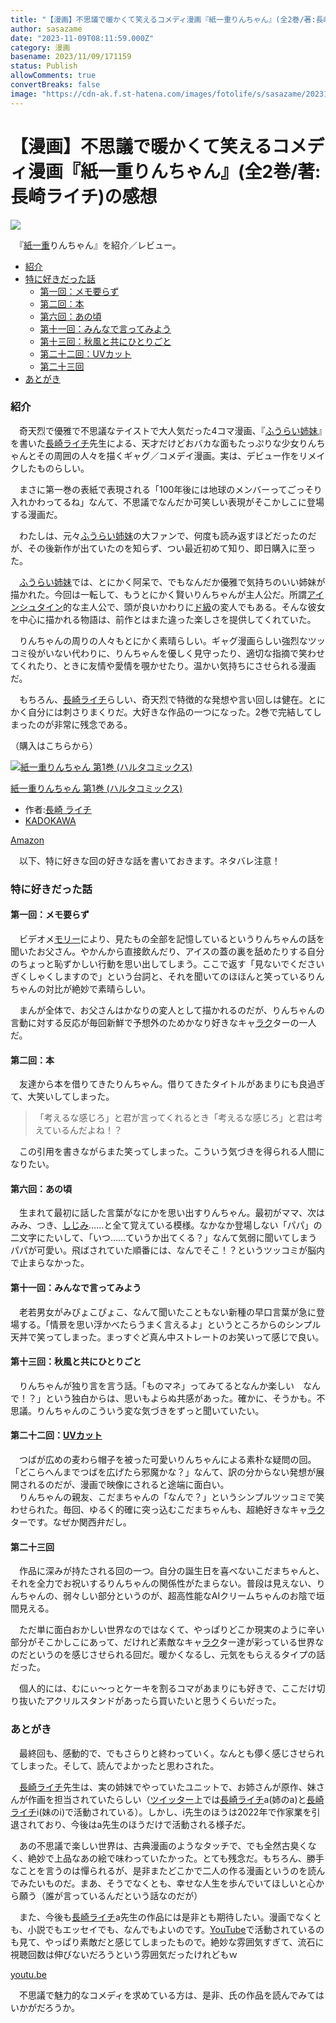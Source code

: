 ```yaml
---
title: "【漫画】不思議で暖かくて笑えるコメディ漫画『紙一重りんちゃん』(全2巻/著:長崎ライチ)の感想"
author: sasazame
date: "2023-11-09T08:11:59.000Z"
category: 漫画
basename: 2023/11/09/171159
status: Publish
allowComments: true
convertBreaks: false
image: "https://cdn-ak.f.st-hatena.com/images/fotolife/s/sasazame/20231108/20231108231507.png"
---
```

# 【漫画】不思議で暖かくて笑えるコメディ漫画『紙一重りんちゃん』(全2巻/著:長崎ライチ)の感想

![](https://cdn-ak.f.st-hatena.com/images/fotolife/s/sasazame/20231108/20231108231507.png)

　『[紙一重](https://d.hatena.ne.jp/keyword/%BB%E6%B0%EC%BD%C5)りんちゃん』を紹介／レビュー。

<!-- Extended Body -->

-   [紹介](#紹介)
-   [特に好きだった話](#特に好きだった話)
    -   [第一回：メモ要らず](#第一回メモ要らず)
    -   [第二回：本](#第二回本)
    -   [第六回：あの頃](#第六回あの頃)
    -   [第十一回：みんなで言ってみよう](#第十一回みんなで言ってみよう)
    -   [第十三回：秋風と共にひとりごと](#第十三回秋風と共にひとりごと)
    -   [第二十二回：UVカット](#第二十二回UVカット)
    -   [第二十三回](#第二十三回)
-   [あとがき](#あとがき)

### 紹介

　奇天烈で優雅で不思議なテイストで大人気だった4コマ漫画、『[ふうらい姉妹](https://d.hatena.ne.jp/keyword/%A4%D5%A4%A6%A4%E9%A4%A4%BB%D0%CB%E5)』を書いた[長崎ライチ](https://d.hatena.ne.jp/keyword/%C4%B9%BA%EA%A5%E9%A5%A4%A5%C1)先生による、天才だけどおバカな面もたっぷりな少女りんちゃんとその周囲の人々を描くギャグ／コメデイ漫画。実は、デビュー作をリメイクしたものらしい。

　まさに第一巻の表紙で表現される「100年後には地球のメンバーってごっそり入れかわってるね」なんて、不思議でなんだか可笑しい表現がそこかしこに登場する漫画だ。

　わたしは、元々[ふうらい姉妹](https://d.hatena.ne.jp/keyword/%A4%D5%A4%A6%A4%E9%A4%A4%BB%D0%CB%E5)の大ファンで、何度も読み返すほどだったのだが、その後新作が出ていたのを知らず、つい最近初めて知り、即日購入に至った。

　[ふうらい姉妹](https://d.hatena.ne.jp/keyword/%A4%D5%A4%A6%A4%E9%A4%A4%BB%D0%CB%E5)では、とにかく阿呆で、でもなんだか優雅で気持ちのいい姉妹が描かれた。今回は一転して、もうとにかく賢いりんちゃんが主人公だ。所謂[アインシュタイン](https://d.hatena.ne.jp/keyword/%A5%A2%A5%A4%A5%F3%A5%B7%A5%E5%A5%BF%A5%A4%A5%F3)的な主人公で、頭が良いかわりに[ド級](https://d.hatena.ne.jp/keyword/%A5%C9%B5%E9)の変人でもある。そんな彼女を中心に描かれる物語は、前作とはまた違った楽しさを提供してくれていた。

　りんちゃんの周りの人々もとにかく素晴らしい。ギャグ漫画らしい強烈なツッコミ役がいない代わりに、りんちゃんを優しく見守ったり、適切な指摘で笑わせてくれたり、ときに友情や愛情を覗かせたり。温かい気持ちにさせられる漫画だ。

　もちろん、[長崎ライチ](https://d.hatena.ne.jp/keyword/%C4%B9%BA%EA%A5%E9%A5%A4%A5%C1)らしい、奇天烈で特徴的な発想や言い回しは健在。とにかく自分には刺さりまくりだ。大好きな作品の一つになった。2巻で完結してしまったのが非常に残念である。

（購入はこちらから）

[![紙一重りんちゃん 第1巻 (ハルタコミックス)](https://m.media-amazon.com/images/I/61PC7m+Qw+L._SL500_.jpg "紙一重りんちゃん 第1巻 (ハルタコミックス)")](https://www.amazon.co.jp/dp/4047366366?tag=mochig08-22&linkCode=ogi&th=1&psc=1)

[紙一重りんちゃん 第1巻 (ハルタコミックス)](https://www.amazon.co.jp/dp/4047366366?tag=mochig08-22&linkCode=ogi&th=1&psc=1)

-   作者:[長崎 ライチ](https://d.hatena.ne.jp/keyword/%C4%B9%BA%EA%20%A5%E9%A5%A4%A5%C1)
-   [KADOKAWA](https://d.hatena.ne.jp/keyword/KADOKAWA)

[Amazon](https://www.amazon.co.jp/dp/4047366366?tag=mochig08-22&linkCode=ogi&th=1&psc=1)

　以下、特に好きな回の好きな話を書いておきます。ネタバレ注意！

### 特に好きだった話

#### 第一回：メモ要らず

　ビデオメ[モリー](https://d.hatena.ne.jp/keyword/%A5%E2%A5%EA%A1%BC)により、見たもの全部を記憶しているというりんちゃんの話を聞いたお父さん。やかんから直接飲んだり、アイスの蓋の裏を舐めたりする自分のちょっと恥ずかしい行動を思い出してしまう。ここで返す「見ないでください　ぎくしゃくしますので」という台詞と、それを聞いてのほほんと笑っているりんちゃんの対比が絶妙で素晴らしい。

　まんが全体で、お父さんはかなりの変人として描かれるのだが、りんちゃんの言動に対する反応が毎回新鮮で予想外のためかなり好きなキャ[ラク](https://d.hatena.ne.jp/keyword/%A5%E9%A5%AF)ターの一人だ。

#### 第二回：本

　友達から本を借りてきたりんちゃん。借りてきたタイトルがあまりにも良過ぎて、大笑いしてしまった。

> 「考えるな感じろ」と君が言ってくれるとき「考えるな感じろ」と君は考えているんだよね！？

　この引用を書きながらまた笑ってしまった。こういう気づきを得られる人間になりたい。

#### 第六回：あの頃

　生まれて最初に話した言葉がなにかを思い出すりんちゃん。最初がママ、次はみみ、つき、[しじみ](https://d.hatena.ne.jp/keyword/%A4%B7%A4%B8%A4%DF)……と全て覚えている模様。なかなか登場しない「パパ」の二文字にたいして、「いつ……ていうか出てくる？」なんて気弱に聞いてしまうパパが可愛い。飛ばされていた順番には、なんでそこ！？というツッコミが脳内で止まらなかった。

#### 第十一回：みんなで言ってみよう

　老若男女がみぴょこぴょこ、なんて聞いたこともない新種の早口言葉が急に登場する。「情景を思い浮かべたらうまく言えるよ」というところからのシンプル天丼で笑ってしまった。まっすぐど真ん中ストレートのお笑いって感じで良い。

#### 第十三回：秋風と共にひとりごと

　りんちゃんが独り言を言う話。「ものマネ」ってみてるとなんか楽しい　なんで！？」という独白からは、思いもよらぬ共感があった。確かに、そうかも。不思議。りんちゃんのこういう変な気づきをずっと聞いていたい。

#### 第二十二回：[UVカット](https://d.hatena.ne.jp/keyword/UV%A5%AB%A5%C3%A5%C8)

　つばが広めの麦わら帽子を被った可愛いりんちゃんによる素朴な疑問の回。「どこらへんまでつばを広げたら邪魔かな？」なんて、訳の分からない発想が展開されるのだが、漫画で映像にされると途端に面白い。  
　りんちゃんの親友、こだまちゃんの「なんで？」というシンプルツッコミで笑わせられた。毎回、ゆるく的確に突っ込むこだまちゃんも、超絶好きなキャ[ラク](https://d.hatena.ne.jp/keyword/%A5%E9%A5%AF)ターです。なぜか関西弁だし。

#### 第二十三回

　作品に深みが持たされる回の一つ。自分の誕生日を喜べないこだまちゃんと、それを全力でお祝いするりんちゃんの関係性がたまらない。普段は見えない、りんちゃんの、弱々しい部分というのが、超高性能なAIクリームちゃんのお陰で垣間見える。

　ただ単に面白おかしい世界なのではなくて、やっぱりどこか現実のように辛い部分がそこかしこにあって、だけれど素敵なキャ[ラク](https://d.hatena.ne.jp/keyword/%A5%E9%A5%AF)ター達が彩っている世界なのだというのを感じさせられる回だ。暖かくなるし、元気をもらえるタイプの話だった。

　個人的には、むにぃ～っとケーキを割るコマがあまりにも好きで、ここだけ切り抜いたアクリルスタンドがあったら買いたいと思うくらいだった。

### あとがき

　最終回も、感動的で、でもさらりと終わっていく。なんとも儚く感じさせられてしまった。そして、読んでよかったと思わされた。

　[長崎ライチ](https://d.hatena.ne.jp/keyword/%C4%B9%BA%EA%A5%E9%A5%A4%A5%C1)先生は、実の姉妹でやっていたユニットで、お姉さんが原作、妹さんが作画を担当されていたらしい（[ツイッター](https://d.hatena.ne.jp/keyword/%A5%C4%A5%A4%A5%C3%A5%BF%A1%BC)上では[長崎ライチ](https://d.hatena.ne.jp/keyword/%C4%B9%BA%EA%A5%E9%A5%A4%A5%C1)a(姉のa)と[長崎ライチ](https://d.hatena.ne.jp/keyword/%C4%B9%BA%EA%A5%E9%A5%A4%A5%C1)i(妹のi)で活動されている）。しかし、i先生のほうは2022年で作家業を引退されており、今後はa先生のほうだけで活動される様子だ。

　あの不思議で楽しい世界は、古典漫画のようなタッチで、でも全然古臭くなく、絶妙で上品なあの絵で味わっていたかった。とても残念だ。もちろん、勝手なことを言うのは憚られるが、是非またどこかで二人の作る漫画というのを読んでみたいものだ。まあ、そうでなくとも、幸せな人生を歩んでいてほしいと心から願う（誰が言っているんだという話なのだが）

　また、今後も[長崎ライチ](https://d.hatena.ne.jp/keyword/%C4%B9%BA%EA%A5%E9%A5%A4%A5%C1)a先生の作品には是非とも期待したい。漫画でなくとも、小説でもエッセイでも、なんでもよいのです。[YouTube](https://d.hatena.ne.jp/keyword/YouTube)で活動されているのも見て、やっぱり素敵だと感じてしまったもので。絶妙な雰囲気すぎて、流石に視聴回数は伸びないだろうという雰囲気だったけれどもｗ

[youtu.be](https://youtu.be/4Yl3Hb6e1y4?si=MDZgIls_fl5QQg1m)

　不思議で魅力的なコメディを求めている方は、是非、氏の作品を読んでみてはいかがだろうか。